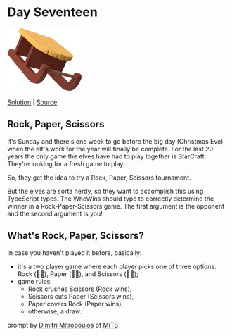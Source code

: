 # Day Seventeen

<img src="cover.png" width="169" height="143" alt="Sled">

[Solution](solution.ts) | [Source](https://typehero.dev/challenge/day-17)

## Rock, Paper, Scissors

It's Sunday and there's one week to go before the big day (Christmas Eve) when the elf's work for the year will finally be complete. For the last 20 years the only game the elves have had to play together is StarCraft. They're looking for a fresh game to play.

So, they get the idea to try a Rock, Paper, Scissors tournament.

But the elves are sorta nerdy, so they want to accomplish this using TypeScript types. The WhoWins should type to correctly determine the winner in a Rock-Paper-Scissors game. The first argument is the opponent and the second argument is you!

## What's Rock, Paper, Scissors?

In case you haven't played it before, basically:

- it's a two player game where each player picks one of three options: Rock (👊🏻), Paper (🖐🏾), and Scissors (✌🏽);
- game rules:
  - Rock crushes Scissors (Rock wins),
  - Scissors cuts Paper (Scissors wins),
  - Paper covers Rock (Paper wins),
  - otherwise, a draw.

prompt by [Dimitri Mitropoulos](https://github.com/dimitropoulos) of [MiTS](https://www.youtube.com/@MichiganTypeScript)
